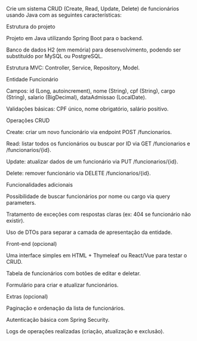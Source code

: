 Crie um sistema CRUD (Create, Read, Update, Delete) de funcionários usando Java com as seguintes características:

Estrutura do projeto

Projeto em Java utilizando Spring Boot para o backend.

Banco de dados H2 (em memória) para desenvolvimento, podendo ser substituído por MySQL ou PostgreSQL.

Estrutura MVC: Controller, Service, Repository, Model.

Entidade Funcionário

Campos: id (Long, autoincrement), nome (String), cpf (String), cargo (String), salario (BigDecimal), dataAdmissao (LocalDate).

Validações básicas: CPF único, nome obrigatório, salário positivo.

Operações CRUD

Create: criar um novo funcionário via endpoint POST /funcionarios.

Read: listar todos os funcionários ou buscar por ID via GET /funcionarios e /funcionarios/{id}.

Update: atualizar dados de um funcionário via PUT /funcionarios/{id}.

Delete: remover funcionário via DELETE /funcionarios/{id}.

Funcionalidades adicionais

Possibilidade de buscar funcionários por nome ou cargo via query parameters.

Tratamento de exceções com respostas claras (ex: 404 se funcionário não existir).

Uso de DTOs para separar a camada de apresentação da entidade.

Front-end (opcional)

Uma interface simples em HTML + Thymeleaf ou React/Vue para testar o CRUD.

Tabela de funcionários com botões de editar e deletar.

Formulário para criar e atualizar funcionários.

Extras (opcional)

Paginação e ordenação da lista de funcionários.

Autenticação básica com Spring Security.

Logs de operações realizadas (criação, atualização e exclusão).
